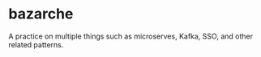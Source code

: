 # bazarche
A practice on multiple things such as microserves, Kafka, SSO, and other related patterns.
